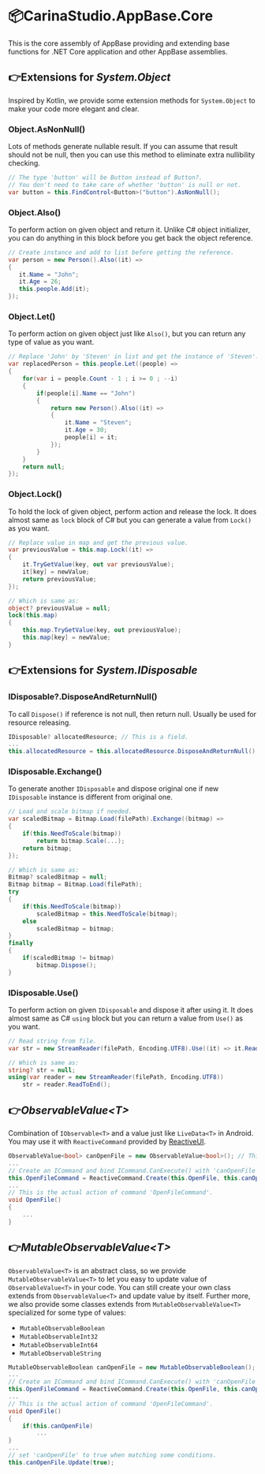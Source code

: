 # 📦CarinaStudio.AppBase.Core
This is the core assembly of AppBase providing and extending base functions for .NET Core application and other AppBase assemblies.

## 👉Extensions for *System.Object*
Inspired by Kotlin, we provide some extension methods for ```System.Object``` to make your code more elegant and clear.

### Object.AsNonNull()
Lots of methods generate nullable result. If you can assume that result should not be null, then you can use this method to eliminate extra nullibility checking.

```c#
// The type 'button' will be Button instead of Button?. 
// You don't need to take care of whether 'button' is null or not.
var button = this.FindControl<Button>("button").AsNonNull();
```

### Object.Also()
To perform action on given object and return it. Unlike C# object initializer, you can do anything in this block before you get back the object reference.

```c#
// Create instance and add to list before getting the reference.
var person = new Person().Also((it) =>
{
   it.Name = "John";
   it.Age = 26;
   this.people.Add(it);
});
```

### Object.Let()
To perform action on given object just like ```Also()```, but you can return any type of value as you want.

```c#
// Replace 'John' by 'Steven' in list and get the instance of 'Steven'.
var replacedPerson = this.people.Let((people) =>
{
    for(var i = people.Count - 1 ; i >= 0 ; --i)
    {
        if(people[i].Name == "John")
        {
            return new Person().Also((it) =>
            {
                it.Name = "Steven";
                it.Age = 30;
                people[i] = it;
            });
        }
    }
    return null;
});
```

### Object.Lock()
To hold the lock of given object, perform action and release the lock. It does almost same as ```lock``` block of C# but you can generate a value from ```Lock()``` as you want.

```c#
// Replace value in map and get the previous value.
var previousValue = this.map.Lock((it) =>
{
    it.TryGetValue(key, out var previousValue);
    it[key] = newValue;
    return previousValue;
});

// Which is same as:
object? previousValue = null;
lock(this.map)
{
    this.map.TryGetValue(key, out previousValue);
    this.map[key] = newValue;
}
```

## 👉Extensions for *System.IDisposable*

### IDisposable?.DisposeAndReturnNull()
To call ```Dispose()``` if reference is not null, then return null. Usually be used for resource releasing.

```c#
IDisposable? allocatedResource; // This is a field.
...
this.allocatedResource = this.allocatedResource.DisposeAndReturnNull();
```

### IDisposable.Exchange()
To generate another ```IDisposable``` and dispose original one if new ```IDisposable``` instance is different from original one.

```c#
// Load and scale bitmap if needed.
var scaledBitmap = Bitmap.Load(filePath).Exchange((bitmap) =>
{
    if(this.NeedToScale(bitmap))
        return bitmap.Scale(...);
    return bitmap;
});

// Which is same as:
Bitmap? scaledBitmap = null;
Bitmap bitmap = Bitmap.Load(filePath);
try
{
    if(this.NeedToScale(bitmap))
        scaledBitmap = this.NeedToScale(bitmap);
    else
        scaledBitmap = bitmap;
}
finally
{
    if(scaledBitmap != bitmap)
        bitmap.Dispose();
}
```

### IDisposable.Use()
To perform action on given ```IDisposable``` and dispose it after using it. It does almost same as C# ```using``` block but you can return a value from ```Use()``` as you want.

```c#
// Read string from file.
var str = new StreamReader(filePath, Encoding.UTF8).Use((it) => it.ReadToEnd());

// Which is same as:
string? str = null;
using(var reader = new StreamReader(filePath, Encoding.UTF8))
    str = reader.ReadToEnd();
```

## 👉*ObservableValue&lt;T&gt;*
Combination of ```IObservable<T>``` and a value just like ```LiveData<T>``` in Android. You may use it with ```ReactiveCommand``` provided by [ReactiveUI](https://github.com/reactiveui/ReactiveUI).

```c#
ObservableValue<bool> canOpenFile = new ObservableValue<bool>(); // This is a field.
...
// Create an ICommand and bind ICommand.CanExecute() with 'canOpenFile'.
this.OpenFileCommand = ReactiveCommand.Create(this.OpenFile, this.canOpenFile);
...
// This is the actual action of command 'OpenFileCommand'.
void OpenFile()
{
    ...
}
```

## 👉*MutableObservableValue&lt;T&gt;*
```ObservableValue<T>``` is an abstract class, so we provide ```MutableObservableValue<T>``` to let you easy to update value of ```ObservableValue<T>``` in your code. You can still create your own class extends from ```ObservableValue<T>``` and update value by itself. Further more, we also provide some classes extends from ```MutableObservableValue<T>``` specialized for some type of values:

* ```MutableObservableBoolean```
* ```MutableObservableInt32```
* ```MutableObservableInt64```
* ```MutableObservableString```

```c#
MutableObservableBoolean canOpenFile = new MutableObservableBoolean(); // This is a field.
...
// Create an ICommand and bind ICommand.CanExecute() with 'canOpenFile'.
this.OpenFileCommand = ReactiveCommand.Create(this.OpenFile, this.canOpenFile);
...
// This is the actual action of command 'OpenFileCommand'.
void OpenFile()
{
    if(this.canOpenFile)
        ...
}
...
// set 'canOpenFile' to true when matching some conditions.
this.canOpenFile.Update(true);
```
